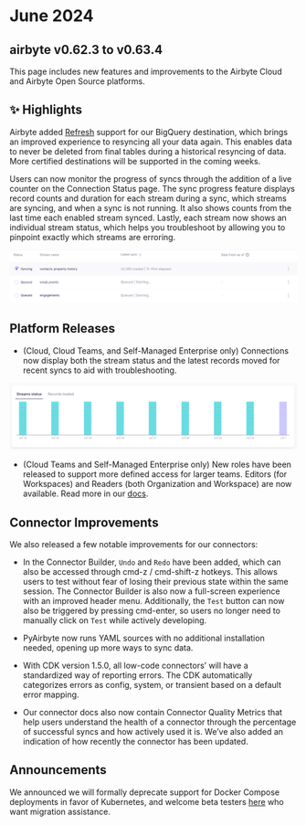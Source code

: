 # June 2024

## airbyte v0.62.3 to v0.63.4

This page includes new features and improvements to the Airbyte Cloud and Airbyte Open Source platforms.

## ✨ Highlights

Airbyte added [Refresh](operator-guides/refreshes) support for our BigQuery destination, which brings an improved experience to resyncing all your data again. This enables data to never be deleted from final tables during a historical resyncing of data. More certified destinations will be supported in the coming weeks. 

Users can now monitor the progress of syncs through the addition of a live counter on the Connection Status page. The sync progress feature displays record counts and duration for each stream during a sync, which streams are syncing, and when a sync is not running. It also shows counts from the last time each enabled stream synced. Lastly, each stream now shows an individual stream status, which helps you troubleshoot by allowing you to pinpoint exactly which streams are erroring.

![Sync Progress](./assets/sync-progress.png)

## Platform Releases

- (Cloud, Cloud Teams, and Self-Managed Enterprise only) Connections now display both the stream status and the latest records moved for recent syncs to aid with troubleshooting. 

![Connection Graph](./assets/connection-stream-status-graph.png)

- (Cloud Teams and Self-Managed Enterprise only) New roles have been released to support more defined access for larger teams. Editors (for Workspaces) and Readers (both Organization and Workspace) are now available. Read more in our [docs](/access-management/rbac).

## Connector Improvements

We also released a few notable improvements for our connectors:

- In the Connector Builder, `Undo` and `Redo` have been added, which can also be accessed through cmd-z / cmd-shift-z hotkeys. This allows users to test without fear of losing their previous state within the same session. The Connector Builder is also now a full-screen experience with an improved header menu. Additionally, the `Test` button can now also be triggered by pressing cmd-enter, so users no longer need to manually click on `Test` while actively developing.

- PyAirbyte now runs YAML sources with no additional installation needed, opening up more ways to sync data.

- With CDK version 1.5.0, all low-code connectors’ will have a standardized way of reporting errors. The CDK automatically categorizes errors as config, system, or transient based on a default error mapping.

- Our connector docs also now contain Connector Quality Metrics that help users understand the health of a connector through the percentage of successful syncs and how actively used it is. We’ve also added an indication of how recently the connector has been updated.

## Announcements
We announced we will formally deprecate support for Docker Compose deployments in favor of Kubernetes, and welcome beta testers [here](https://github.com/airbytehq/airbyte/discussions/40599) who want migration assistance. 